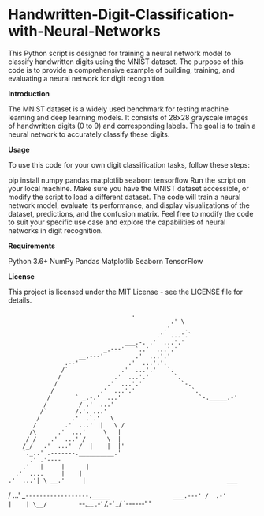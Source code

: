 # Handwritten-Digit-Classification-with-Neural-Networks
This Python script is designed for training a neural network model to classify handwritten digits using the MNIST dataset. The purpose of this code is to provide a comprehensive example of building, training, and evaluating a neural network for digit recognition.

**Introduction**

The MNIST dataset is a widely used benchmark for testing machine learning and deep learning models. It consists of 28x28 grayscale images of handwritten digits (0 to 9) and corresponding labels. The goal is to train a neural network to accurately classify these digits.

**Usage**

To use this code for your own digit classification tasks, follow these steps:

pip install numpy pandas matplotlib seaborn tensorflow
Run the script on your local machine. Make sure you have the MNIST dataset accessible, or modify the script to load a different dataset.
The code will train a neural network model, evaluate its performance, and display visualizations of the dataset, predictions, and the confusion matrix.
Feel free to modify the code to suit your specific use case and explore the capabilities of neural networks in digit recognition.

**Requirements**

Python 3.6+
NumPy
Pandas
Matplotlib
Seaborn
TensorFlow

**License**

This project is licensed under the MIT License - see the LICENSE file for details.



                                       .
                                                  .' \
                                                .'    .
                                              .'  ...'.`
                                     ___.-. .'  ...'.'
                               _.---'   `..'  ...'.'
                        __.---'         .'  ...'.'
                    .--'              .'  ...'.'.
                   /`               .'  ...'.'   `.
                  /               .'  ...'.'       `.
                 /              .'  ...'.'           `-.
                /             .'  ...'.'                `.
               /       ` _.-.'  ...'                      `-._____.-'
              /         / .'  ...'
             /`        /.'. ...'
            /         .'  .`.'   \
           /        .'  ...'  |   \ /
          /\      .'  ...'     \   |
         / /    .'  ...' /      \  |
        /_/   .'  ...'  /  |    |  |'
        `._..' .-------.__________.'
          .' .'----
        .'   |     |      |
      .'  ....     |    |
    .'  ...'| \ __.'     |                                        ___
   / \...'   \_`------------------._____                  ___.---'
  /  .-'            |    | \__/         `--.__        _.-'
 /.-'                \__/                     `------'
'
